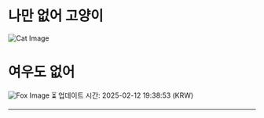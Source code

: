 
# 나만 없어 고양이

![Cat Image](https://cdn2.thecatapi.com/images/ixXGyLmIW.jpg)

# 여우도 없어
![Fox Image](https://randomfox.ca/images/44.jpg)
⏳ 업데이트 시간: 2025-02-12 19:38:53 (KRW)

---
